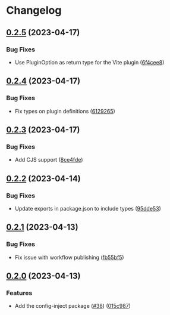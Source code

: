# Changelog

## [0.2.5](https://github.com/pleo-io/pleo-spa-cicd/compare/spa-config-inject-v0.2.4...spa-config-inject-v0.2.5) (2023-04-17)


### Bug Fixes

* Use PluginOption as return type for the Vite plugin ([6f4cee8](https://github.com/pleo-io/pleo-spa-cicd/commit/6f4cee8db0bb2b78217c34d3d715e5b62bffedc8))

## [0.2.4](https://github.com/pleo-io/pleo-spa-cicd/compare/spa-config-inject-v0.2.3...spa-config-inject-v0.2.4) (2023-04-17)


### Bug Fixes

* Fix types on plugin definitions ([6129265](https://github.com/pleo-io/pleo-spa-cicd/commit/61292659057e87060b8da6697aedf0516cd77d46))

## [0.2.3](https://github.com/pleo-io/pleo-spa-cicd/compare/spa-config-inject-v0.2.2...spa-config-inject-v0.2.3) (2023-04-17)


### Bug Fixes

* Add CJS support ([8ce4fde](https://github.com/pleo-io/pleo-spa-cicd/commit/8ce4fdef141753f95cefb84f26a3993d2cd75238))

## [0.2.2](https://github.com/pleo-io/pleo-spa-cicd/compare/spa-config-inject-v0.2.1...spa-config-inject-v0.2.2) (2023-04-14)


### Bug Fixes

* Update exports in package.json to include types ([95dde53](https://github.com/pleo-io/pleo-spa-cicd/commit/95dde53ab62ad6e7a63500d3562ef2997cf4905b))

## [0.2.1](https://github.com/pleo-io/pleo-spa-cicd/compare/spa-config-inject-v0.2.0...spa-config-inject-v0.2.1) (2023-04-13)


### Bug Fixes

* Fix issue with workflow publishing ([fb55bf5](https://github.com/pleo-io/pleo-spa-cicd/commit/fb55bf591213c07c41cb171e0d7596df1c40aa04))

## [0.2.0](https://github.com/pleo-io/pleo-spa-cicd/compare/spa-config-inject-v0.1.0...spa-config-inject-v0.2.0) (2023-04-13)


### Features

* Add the config-inject package ([#38](https://github.com/pleo-io/pleo-spa-cicd/issues/38)) ([015c987](https://github.com/pleo-io/pleo-spa-cicd/commit/015c9873d9c9915c9c687b94751351bd06224fb6))
